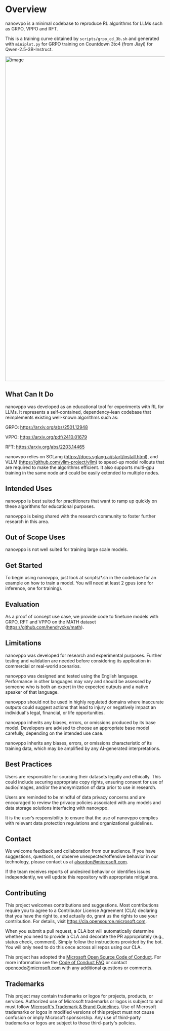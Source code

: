# Overview

nanovvpo is a minimal codebase to reproduce RL algorithms for LLMs such as GRPO, VPPO and RFT.

This is a training curve obtained by `scripts/grpo_cd_3b.sh` and generated with `miniplot.py` for GRPO training on Countdown 3to4 (from Jiayi) for Qwen-2.5-3B-Instruct.

<img width="1026" alt="image" src="https://github.com/user-attachments/assets/699fb8b1-d370-4511-8ed9-018b2078a3ac" />



## What Can It Do

nanovppo was developed as an educational tool for experiments with RL for LLMs. It represents a self-contained, dependency-lean codebase that reimplements existing well-known algorithms such as: 

GRPO: https://arxiv.org/abs/2501.12948 

VPPO: https://arxiv.org/pdf/2410.01679 

RFT: https://arxiv.org/abs/2203.14465 

nanovvpo relies on SGLang (https://docs.sglang.ai/start/install.html), and VLLM (https://github.com/vllm-project/vllm) to speed-up model rollouts that are required to make the algorithms efficient. It also supports multi-gpu training in the same node and could be easily extended to multiple nodes. 

## Intended Uses

nanovppo is best suited for practitioners that want to ramp up quickly on these algorithms for educational purposes. 

nanovppo is being shared with the research community to foster further research in this area. 

## Out of Scope Uses

nanovppo is not well suited for training large scale models.

## Get Started

To begin using nanovppo, just look at scripts/*.sh in the codebase for an example on how to train a model. You will need at least 2 gpus (one for inference, one for training).

## Evaluation

As a proof of concept use case, we provide code to finetune models with GRPO, RFT and VPPO on the MATH dataset (https://github.com/hendrycks/math). 

## Limitations

nanovppo was developed for research and experimental purposes. Further testing and validation are needed before considering its application in commercial or real-world scenarios. 

nanovppo was designed and tested using the English language. Performance in other languages may vary and should be assessed by someone who is both an expert in the expected outputs and a native speaker of that language. 

nanovppo should not be used in highly regulated domains where inaccurate outputs could suggest actions that lead to injury or negatively impact an individual's legal, financial, or life opportunities. 

nanovppo inherits any biases, errors, or omissions produced by its base model. Developers are advised to choose an appropriate base model carefully, depending on the intended use case. 

nanovppo inherits any biases, errors, or omissions characteristic of its training data, which may be amplified by any AI-generated interpretations.  

## Best Practices

Users are responsible for sourcing their datasets legally and ethically. This could include securing appropriate copy rights, ensuring consent for use of audio/images, and/or the anonymization of data prior to use in research.    

Users are reminded to be mindful of data privacy concerns and are encouraged to review the privacy policies associated with any models and data storage solutions interfacing with nanovppo.  

It is the user’s responsibility to ensure that the use of nanovppo complies with relevant data protection regulations and organizational guidelines. 

## Contact

We welcome feedback and collaboration from our audience. If you have suggestions, questions, or observe unexpected/offensive behavior in our technology, please contact us at alsordon@microsoft.com. 

If the team receives reports of undesired behavior or identifies issues independently, we will update this repository with appropriate mitigations. 

## Contributing

This project welcomes contributions and suggestions.  Most contributions require you to agree to a
Contributor License Agreement (CLA) declaring that you have the right to, and actually do, grant us
the rights to use your contribution. For details, visit https://cla.opensource.microsoft.com.

When you submit a pull request, a CLA bot will automatically determine whether you need to provide
a CLA and decorate the PR appropriately (e.g., status check, comment). Simply follow the instructions
provided by the bot. You will only need to do this once across all repos using our CLA.

This project has adopted the [Microsoft Open Source Code of Conduct](https://opensource.microsoft.com/codeofconduct/).
For more information see the [Code of Conduct FAQ](https://opensource.microsoft.com/codeofconduct/faq/) or
contact [opencode@microsoft.com](mailto:opencode@microsoft.com) with any additional questions or comments.

## Trademarks

This project may contain trademarks or logos for projects, products, or services. Authorized use of Microsoft 
trademarks or logos is subject to and must follow 
[Microsoft's Trademark & Brand Guidelines](https://www.microsoft.com/en-us/legal/intellectualproperty/trademarks/usage/general).
Use of Microsoft trademarks or logos in modified versions of this project must not cause confusion or imply Microsoft sponsorship.
Any use of third-party trademarks or logos are subject to those third-party's policies.
